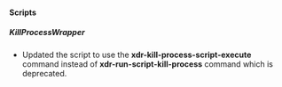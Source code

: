 
#### Scripts

##### KillProcessWrapper

- Updated the script to use the **xdr-kill-process-script-execute** command instead of **xdr-run-script-kill-process** command which is deprecated.
